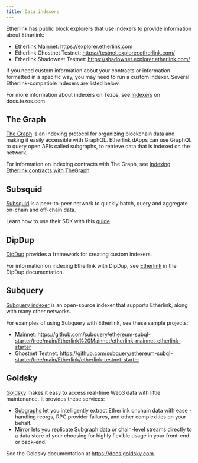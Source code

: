 ```yaml
---
title: Data indexers
---
```


Etherlink has public block explorers that use indexers to provide information about Etherlink:

- Etherlink Mainnet: https://explorer.etherlink.com
- Etherlink Ghostnet Testnet: https://testnet.explorer.etherlink.com/
- Etherlink Shadownet Testnet: https://shadownet.explorer.etherlink.com/

If you need custom information about your contracts or information formatted in a specific way, you may need to run a custom indexer.
Several Etherlink-compatible indexers are listed below.

For more information about indexers on Tezos, see [Indexers](https://docs.tezos.com/developing/information/indexers) on docs.tezos.com.

## The Graph

[The Graph](https://thegraph.com/) is an indexing protocol for organizing blockchain data and making it easily accessible with GraphQL. Etherlink dApps can use GraphQL to query open APIs called subgraphs, to retrieve data that is indexed on the network.

For information on indexing contracts with The Graph, see [Indexing Etherlink contracts with TheGraph](/building-on-etherlink/indexing-graph).

## Subsquid

[Subsquid](https://subsquid.io/) is a peer-to-peer network to quickly batch, query and aggregate on-chain and off-chain data.

Learn how to use their SDK with this [guide](https://docs.subsquid.io/sdk/how-to-start/).

## DipDup

[DipDup](https://dipdup.io) provides a framework for creating custom indexers.

For information on indexing Etherlink with DipDup, see [Etherlink](https://dipdup.io/docs/supported-networks/etherlink) in the DipDup documentation.

## Subquery

[Subquery indexer](https://www.subquery.network/indexer) is an open-source indexer that supports Etherlink, along with many other networks.

For examples of using Subquery with Etherlink, see these sample projects:

- Mainnet: https://github.com/subquery/ethereum-subql-starter/tree/main/Etherlink%20Mainnet/etherlink-mainnet-etherlink-starter
- Ghostnet Testnet: https://github.com/subquery/ethereum-subql-starter/tree/main/Etherlink/etherlink-testnet-starter

## Goldsky

[Goldsky](https://goldsky.com/) makes it easy to access real-time Web3 data with little maintenance.
It provides these services:

- [Subgraphs](https://docs.goldsky.com/subgraphs/introduction) let you intelligently extract Etherlink onchain data with ease - handling reorgs, RPC provider failures, and other complexities on your behalf.
- [Mirror](https://docs.goldsky.com/mirror/introduction) lets you replicate Subgraph data or chain-level streams directly to a data store of your choosing for highly flexible usage in your front-end or back-end.

See the Goldsky documentation at https://docs.goldsky.com.
